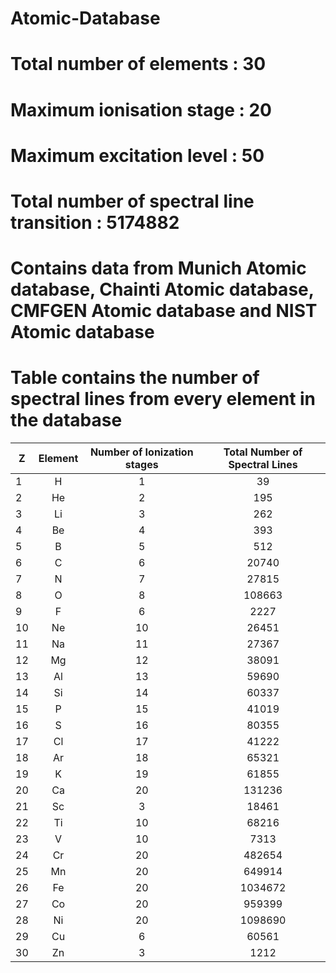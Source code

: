 # Atomic-Database 

# Total number of elements : 30
# Maximum ionisation stage : 20
# Maximum excitation level :  50
# Total number of spectral line transition : 5174882

# Contains data from Munich Atomic database, Chainti Atomic database, CMFGEN Atomic database and NIST Atomic database
# Table contains the number of spectral lines from every element in the database


 Z | Element | Number of Ionization stages | Total Number of Spectral Lines
 --|:-------:|:---------------------------:|:------------------------------:
 1 |    H    |           1                 |               39
 2 |   He    |           2                 |              195
 3 |   Li    |           3                 |              262
 4 |   Be    |           4                 |              393
 5 |    B    |           5                 |              512
 6 |    C    |           6                 |            20740
 7 |    N    |           7                 |            27815
 8 |    O    |           8                 |           108663
 9 |    F    |           6                 |             2227
10 |   Ne    |          10                 |            26451
11 |   Na    |          11                 |            27367
12 |   Mg    |          12                 |            38091
13 |   Al    |          13                 |            59690
14 |   Si    |          14                 |            60337
15 |    P    |          15                 |            41019
16 |    S    |          16                 |            80355
17 |   Cl    |          17                 |            41222
18 |   Ar    |          18                 |            65321
19 |    K    |          19                 |            61855
20 |   Ca    |          20                 |           131236
21 |   Sc    |           3                 |            18461
22 |   Ti    |          10                 |            68216
23 |    V    |          10                 |             7313
24 |   Cr    |          20                 |           482654
25 |   Mn    |          20                 |           649914
26 |   Fe    |          20                 |          1034672
27 |   Co    |          20                 |           959399
28 |   Ni    |          20                 |          1098690
29 |   Cu    |           6                 |            60561
30 |   Zn    |           3                 |             1212
